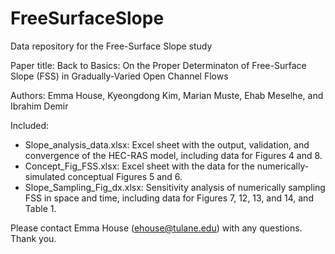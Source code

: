 # FreeSurfaceSlope
Data repository for the Free-Surface Slope study

Paper title: Back to Basics: On the Proper Determinaton of Free-Surface Slope (FSS) in Gradually-Varied Open Channel Flows

Authors: Emma House, Kyeongdong Kim, Marian Muste, Ehab Meselhe, and Ibrahim Demir

Included:
- Slope_analysis_data.xlsx: Excel sheet with the output, validation, and convergence of the HEC-RAS model, including data for Figures 4 and 8.
- Concept_Fig_FSS.xlsx: Excel sheet with the data for the numerically-simulated conceptual Figures 5 and 6.
- Slope_Sampling_Fig_dx.xlsx: Sensitivity analysis of numerically sampling FSS in space and time, including data for Figures 7, 12, 13, and 14, and Table 1.

Please contact Emma House (ehouse@tulane.edu) with any questions. Thank you.
